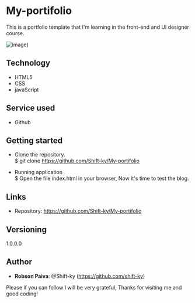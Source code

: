 # My-portifolio

This is a portfolio template that I'm learning in the front-end and UI designer course.

![image](https://github.com/Shift-ky/My-portifolio/blob/main/imagens/20221113_124436.gif?raw=true))

## Technology
* HTML5
* CSS
* javaScript

## Service used
* Github

## Getting started
* Clone the repository. <br>
$ git clone https://github.com/Shift-ky/My-portifolio

* Running application <br>
$  Open the file index.html in your browser, Now it's time to test the blog.

## Links

* Repository: https://github.com/Shift-ky/My-portifolio

## Versioning
1.0.0.0

## Author
* <Strong>Robson Paiva</strong>: @Shift-ky (https://github.com/shift-ky)


Please if you can follow I will be very grateful, Thanks for visiting me and good coding!
